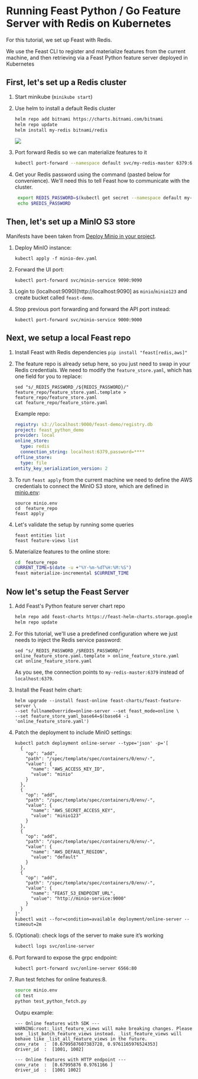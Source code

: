 
# Running Feast Python / Go Feature Server with Redis on Kubernetes 

For this tutorial, we set up Feast with Redis. 

We use the Feast CLI to register and materialize features from the current machine, and then retrieving via a 
Feast Python feature server deployed in Kubernetes

## First, let's set up a Redis cluster
1.  Start minikube (`minikube start`)
1.  Use helm to install a default Redis cluster
    ```bash
    helm repo add bitnami https://charts.bitnami.com/bitnami 
    helm repo update 
    helm install my-redis bitnami/redis
    ```
    ![](redis-screenshot.png)
1. Port forward Redis so we can materialize features to it
    
    ```bash
    kubectl port-forward --namespace default svc/my-redis-master 6379:6379
    ```
1. Get your Redis password using the command (pasted below for convenience). We'll need this to tell Feast how to communicate with the cluster.

   ```bash
    export REDIS_PASSWORD=$(kubectl get secret --namespace default my-redis -o jsonpath="{.data.redis-password}" | base64 --decode)
    echo $REDIS_PASSWORD
    ```

## Then, let's set up a MinIO S3 store
Manifests have been taken from [Deploy Minio in your project](https://ai-on-openshift.io/tools-and-applications/minio/minio/#deploy-minio-in-your-project).

1. Deploy MinIO instance:
    ```
    kubectl apply -f minio-dev.yaml
    ```

1. Forward the UI port:
    ```console
    kubectl port-forward svc/minio-service 9090:9090
    ```
1. Login to (localhost:9090)[http://localhost:9090] as `minio`/`minio123` and create bucket called `feast-demo`.
1. Stop previous port forwarding and forward the API port instead:
    ```console
    kubectl port-forward svc/minio-service 9000:9000
    ```

## Next, we setup a local Feast repo
1. Install Feast with Redis dependencies `pip install "feast[redis,aws]"`
1. The feature repo is already setup here, so you just need to swap in your Redis credentials.
    We need to modify the `feature_store.yaml`, which has one field for you to replace:
    ```console
    sed "s/_REDIS_PASSWORD_/${REDIS_PASSWORD}/" feature_repo/feature_store.yaml.template > feature_repo/feature_store.yaml
    cat feature_repo/feature_store.yaml
    ```

    Example repo:
    ```yaml
    registry: s3://localhost:9000/feast-demo/registry.db
    project: feast_python_demo
    provider: local
    online_store:
      type: redis
      connection_string: localhost:6379,password=****
    offline_store:
      type: file
    entity_key_serialization_version: 2
    ```
1. To run `feast apply` from the current machine we need to define the AWS credentials to connect the MinIO S3 store, which
are defined in [minio.env](./minio.env):
    ```console
    source minio.env
    cd  feature_repo
    feast apply
    ```
1. Let's validate the setup by running some queries
    ```console
    feast entities list
    feast feature-views list
    ```
1. Materialize features to the online store:
    ```bash
    cd  feature_repo
    CURRENT_TIME=$(date -u +"%Y-%m-%dT%H:%M:%S")                                    
    feast materialize-incremental $CURRENT_TIME
    ``` 

## Now let's setup the Feast Server
1. Add Feast's Python feature server chart repo
    ```bash
    helm repo add feast-charts https://feast-helm-charts.storage.googleapis.com
    helm repo update
    ```
1. For this tutorial, we'll use a predefined configuration where we just needs to inject the Redis service password: 
    ```console
    sed "s/_REDIS_PASSWORD_/$REDIS_PASSWORD/" online_feature_store.yaml.template > online_feature_store.yaml
    cat online_feature_store.yaml
    ```
    As you see, the connection points to `my-redis-master:6379` instead of `localhost:6379`.

1. Install the Feast helm chart: 
    ```console
    helm upgrade --install feast-online feast-charts/feast-feature-server \
    --set fullnameOverride=online-server --set feast_mode=online \
    --set feature_store_yaml_base64=$(base64 -i 'online_feature_store.yaml')
    ```
1. Patch the deployment to include MinIO settings:
    ```console
    kubectl patch deployment online-server --type='json' -p='[
      {
        "op": "add",
        "path": "/spec/template/spec/containers/0/env/-",
        "value": {
          "name": "AWS_ACCESS_KEY_ID",
          "value": "minio"
        }
      },
      {
        "op": "add",
        "path": "/spec/template/spec/containers/0/env/-",
        "value": {
          "name": "AWS_SECRET_ACCESS_KEY",
          "value": "minio123"
        }
      },
      {
        "op": "add",
        "path": "/spec/template/spec/containers/0/env/-",
        "value": {
          "name": "AWS_DEFAULT_REGION",
          "value": "default"
        }
      },
      {
        "op": "add",
        "path": "/spec/template/spec/containers/0/env/-",
        "value": {
          "name": "FEAST_S3_ENDPOINT_URL",
          "value": "http://minio-service:9000"
        }
      }
    ]'
    kubectl wait --for=condition=available deployment/online-server --timeout=2m
    ```
1. (Optional): check logs of the server to make sure it’s working
   ```bash
   kubectl logs svc/online-server
   ```
1. Port forward to expose the grpc endpoint:
   ```bash
   kubectl port-forward svc/online-server 6566:80
   ```
1. Run test fetches for online features:8. 
      ```bash
      source minio.env
      cd test
      python test_python_fetch.py
      ```

      Outpu example:
      ```console
      --- Online features with SDK ---
      WARNING:root:_list_feature_views will make breaking changes. Please use _list_batch_feature_views instead. _list_feature_views will behave like _list_all_feature_views in the future.
      conv_rate  :  [0.6799587607383728, 0.9761165976524353]
      driver_id  :  [1001, 1002]

      --- Online features with HTTP endpoint ---
      conv_rate  :  [0.67995876 0.9761166 ]
      driver_id  :  [1001 1002]      
      ```